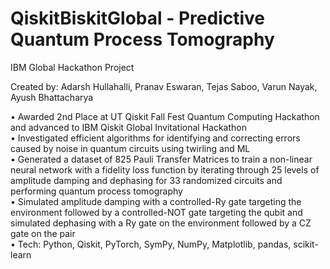 # QiskitBiskitGlobal - Predictive Quantum Process Tomography
IBM Global Hackathon Project

Created by:
Adarsh Hullahalli,
Pranav Eswaran, 
Tejas Saboo,
Varun Nayak,
Ayush Bhattacharya

• Awarded 2nd Place at UT Qiskit Fall Fest Quantum Computing Hackathon and advanced to IBM Qiskit Global Invitational Hackathon
<br>
• Investigated efficient algorithms for identifying and correcting errors caused by noise in quantum circuits using twirling and ML
<br>
• Generated a dataset of 825 Pauli Transfer Matrices to train a non-linear neural network with a fidelity loss function by iterating through 25 levels of amplitude damping and dephasing for 33 randomized circuits and performing quantum process tomography 
<br>
• Simulated amplitude damping with a controlled-Ry gate targeting the environment followed by a controlled-NOT gate targeting the qubit and simulated dephasing with a Ry gate on the environment followed by a CZ gate on the pair
<br>
• Tech: Python, Qiskit, PyTorch, SymPy, NumPy, Matplotlib, pandas, scikit-learn
<br>
